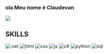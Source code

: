 ### ola Meu nome é Claudevan

<div>
 <img src="https://github-readme-stats.vercel.app/api?username=JuNiOoO13&show_icons=true&theme=synthwave" \>
</div>

## SKILLS

![.net](https://img.shields.io/badge/.NET-5C2D91?style=for-the-badge&logo=.net&logoColor=white)
![html](https://img.shields.io/badge/HTML-239120?style=for-the-badge&logo=html5&logoColor=white)
![css](https://img.shields.io/badge/CSS-239120?&style=for-the-badge&logo=css3&logoColor=white)
![js](https://img.shields.io/badge/JavaScript-F7DF1E?style=for-the-badge&logo=javascript&logoColor=black)
![c#](https://img.shields.io/badge/C%23-239120?style=for-the-badge&logo=c-sharp&logoColor=white)
![python](	https://img.shields.io/badge/Python-14354C?style=for-the-badge&logo=python&logoColor=white)
![sql](https://img.shields.io/badge/Microsoft_SQL_Server-CC2927?style=for-the-badge&logo=microsoft-sql-server&logoColor=white)

 



